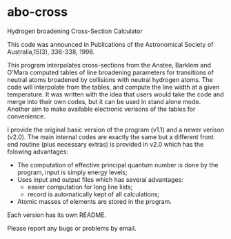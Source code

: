 # abo-cross

Hydrogen broadening Cross-Section Calculator

This code was announced in Publications of the Astronomical Society of Australia,15(3), 336-338, 1998.

This program interpolates cross-sections from the Anstee, Barklem and O'Mara computed tables of line broadening parameters for transitions of neutral atoms broadened by collisions with neutral hydrogen atoms.  The code will interpolate from the tables, and compute the line width at a given temperature. It was written with the idea that users would take the code and merge into their own codes, but it can be used in stand alone mode. Another aim to make available electronic verisons of the tables for convenience.

I provide the original basic version of the program (v1.1) and a newer verison (v2.0).  The main internal codes are exactly the same but a different front end routine (plus necessary extras) is provided in v2.0 which has the folowing advantages:

 - The computation of effective principal quantum number is done by the program, input is simply energy levels;
 - Uses input and output files which has several advantages:
   - easier computation for long line lists;
   - record is automatically kept of all calculations;
 - Atomic masses of elements are stored in the program.
 
Each version has its own README.

Please report any bugs or problems by email.
